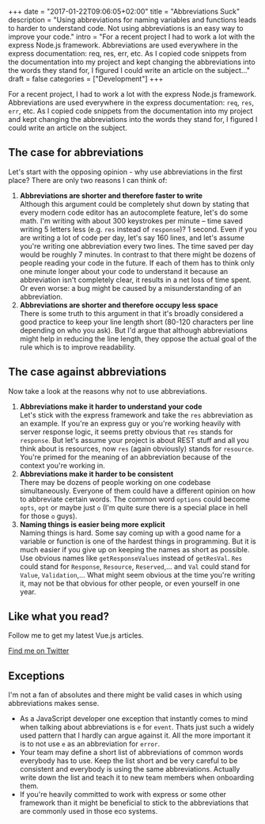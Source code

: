 +++
date = "2017-01-22T09:06:05+02:00"
title = "Abbreviations Suck"
description = "Using abbreviations for naming variables and functions leads to harder to understand code. Not using abbreviations is an easy way to improve your code."
intro = "For a recent project I had to work a lot with the express Node.js framework. Abbreviations are used everywhere in the express documentation: req, res, err, etc. As I copied code snippets from the documentation into my project and kept changing the abbreviations into the words they stand for, I figured I could write an article on the subject..."
draft = false
categories = ["Development"]
+++

For a recent project, I had to work a lot with the express Node.js framework. Abbreviations are used everywhere in the express documentation: `req`, `res`, `err`, etc. As I copied code snippets from the documentation into my project and kept changing the abbreviations into the words they stand for, I figured I could write an article on the subject.

## The case for abbreviations

Let's start with the opposing opinion - why use abbreviations in the first place? There are only two reasons I can think of:

1. **Abbreviations are shorter and therefore faster to write**  
Although this argument could be completely shut down by stating that every modern code editor has an autocomplete feature, let's do some math. I'm writing with about 300 keystrokes per minute – time saved writing 5 letters less (e.g. `res` instead of `response`)? 1 second. Even if you are writing a lot of code per day, let's say 160 lines, and let's assume you're writing one abbreviation every two lines. The time saved per day would be roughly 7 minutes. In contrast to that there might be dozens of people reading your code in the future. If each of them has to think only one minute longer about your code to understand it because an abbreviation isn't completely clear, it results in a net loss of time spent. Or even worse: a bug might be caused by a misunderstanding of an abbreviation.
2. **Abbreviations are shorter and therefore occupy less space**  
There is some truth to this argument in that it's broadly considered a good practice to keep your line length short (80-120 characters per line depending on who you ask). But I'd argue that although abbreviations might help in reducing the line length, they oppose the actual goal of the rule which is to improve readability.

## The case against abbreviations

Now take a look at the reasons why not to use abbreviations.

1. **Abbreviations make it harder to understand your code**  
Let's stick with the express framework and take the `res` abbreviation as an example. If you're an express guy or you're working heavily with server response logic, it seems pretty obvious that `res` stands for `response`. But let's assume your project is about REST stuff and all you think about is resources, now `res` (again obviously) stands for `resource`. You're primed for the meaning of an abbreviation because of the context you're working in.
2. **Abbreviations make it harder to be consistent**  
There may be dozens of people working on one codebase simultaneously. Everyone of them could have a different opinion on how to abbreviate certain words. The common word `options` could become `opts`, `opt` or maybe just `o` (I'm quite sure there is a special place in hell for those `o` guys).
3. **Naming things is easier being more explicit**  
Naming things is hard. Some say coming up with a good name for a variable or function is one of the hardest things in programming. But it is much easier if you give up on keeping the names as short as possible. Use obvious names like `getResponseValues` instead of `getResVal`. `Res` could stand for `Response`, `Resource`, `Reserved`,... and `Val` could stand for `Value`, `Validation`,... What might seem obvious at the time you're writing it, may not be that obvious for other people, or even yourself in one year.

<div class="c-content__broad">
  <div class="c-twitter-teaser">
    <div class="c-twitter-teaser__content">
      <h2 class="c-twitter-teaser__headline">Like what you read?</h2>
      <p class="c-twitter-teaser__body">
        Follow me to get my latest Vue.js articles.
      </p>
      <a class="c-button c-button--outline c-twitter-teaser__button" rel="nofollow" href="https://twitter.com/maoberlehner" data-event-category="link" data-event-action="click: contact" data-event-label="Twitter (article content)">
        Find me on Twitter
      </a>
    </div>
  </div>
</div>

## Exceptions

I'm not a fan of absolutes and there might be valid cases in which using abbreviations makes sense.

- As a JavaScript developer one exception that instantly comes to mind when talking about abbreviations is `e` for `event`. Thats just such a widely used pattern that I hardly can argue against it. All the more important it is to not use `e` as an abbreviation for `error`.
- Your team may define a short list of abbreviations of common words everybody has to use. Keep the list short and be very careful to be consistent and everybody is using the same abbreviations. Actually write down the list and teach it to new team members when onboarding them.
- If you're heavily committed to work with express or some other framework than it might be beneficial to stick to the abbreviations that are commonly used in those eco systems.
